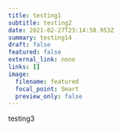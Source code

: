 ```yaml
---
title: testing1
subtitle: testing2
date: 2021-02-27T23:14:50.953Z
summary: testing14
draft: false
featured: false
external_link: none
links: []
image:
  filename: featured
  focal_point: Smart
  preview_only: false
---
```

testing3